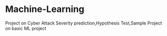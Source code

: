 # Machine-Learning
Project on Cyber Attack Severity prediction,Hypothesis Test,Sample Project on basic ML project 
